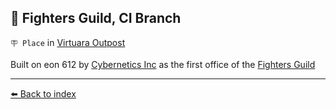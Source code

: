 ## 🏢 Fighters Guild, CI Branch

`🪧 Place` in [Virtuara Outpost](../refs/virtuara_outpost.md)

Built on eon 612 by [Cybernetics Inc](../refs/cybernetics_inc.md) as the first office of the [Fighters Guild](../refs/fighters_guild.md) 


----------
[⬅️ Back to index](../refs/#ff60_s)